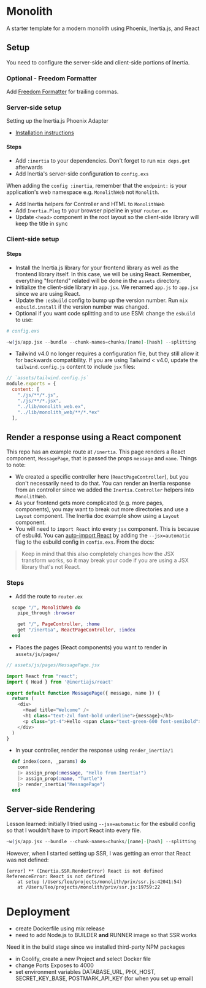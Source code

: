 # Monolith

A starter template for a modern monolith using Phoenix, Inertia.js, and React

## Setup

You need to configure the server-side and client-side portions of Inertia.

### Optional - Freedom Formatter

Add [Freedom Formatter](https://github.com/marcandre/freedom_formatter) for trailing commas.


### Server-side setup

Setting up the Inertia.js Phoenix Adapter

- [Installation instructions](https://hexdocs.pm/inertia/readme.html#installation)

#### Steps

- Add `:inertia` to your dependencies. Don't forget to run `mix deps.get` afterwards
- Add Inertia's server-side configuration to `config.exs`

When adding the `config :inertia`, remember that the `endpoint:` is your application's web namespace e.g. `MonolithWeb` not `Monolith`.

- Add Inertia helpers for Controller and HTML to `MonolithWeb`
- Add `Inertia.Plug` to your browser pipeline in your `router.ex`
- Update `<head>` component in the root layout so the client-side library will keep the title in sync


### Client-side setup

#### Steps

- Install the Inertia.js library for your frontend library as well as the frontend library itself. In this case, we will be using React. Remember, everything "frontend" related will be done in the `assets` directory.
- Initialize the client-side library in `app.jsx`. We renamed `app.js` to `app.jsx` since we are using React.
- Update the `:esbuild` config to bump up the version number. Run `mix esbuild.install` if the version number was changed.
- Optional if you want code splitting and to use ESM: change the `esbuild` to use:

```elixir
# config.exs

~w(js/app.jsx --bundle --chunk-names=chunks/[name]-[hash] --splitting --format=esm --target=es2020 --outdir=../priv/static/assets --external fonts/* --external:/images/*),
```

- Tailwind v4.0 no longer requires a configuration file, but they still allow it for backwards compatibility. If you are using Tailwind < v4.0, update the `tailwind.config.js` content to include `jsx` files:

```javascript
// `assets/tailwind.config.js`
module.exports = {
  content: [
    "./js/**/*.js",
    "./js/**/*.jsx",
    "../lib/monolith_web.ex",
    "../lib/monolith_web/**/*.*ex"
  ],
```

## Render a response using a React component

This repo has an example route at `/inertia`. This page renders a React component, `MessagePage`, that is passed the props `message` and `name`. Things to note:

- We created a specific controller here (`ReactPageController`), but you don't necessarily need to do that. You can render an Inertia response from an controller since we added the `Inertia.Controller` helpers into `MonolithWeb`.
- As your frontend gets more complicated (e.g. more pages, components), you may want to break out more directories and use a `Layout` component. The Inertia doc example show using a `Layout` component.
- You will need to `import React` into every `jsx` component. This is because of esbuild. You can [auto-import React](https://esbuild.github.io/content-types/#auto-import-for-jsx) by adding the `--jsx=automatic` flag to the esbuild config in `confix.exs`. From the docs:

> Keep in mind that this also completely changes how the JSX transform works, so it may break your code if you are using a JSX library that's not React. 



### Steps

- Add the route to `router.ex`

```elixir
  scope "/", MonolithWeb do
    pipe_through :browser

    get "/", PageController, :home
    get "/inertia", ReactPageController, :index
  end
```

- Places the pages (React components) you want to render in `assets/js/pages/`

```javascript
// assets/js/pages/MessagePage.jsx

import React from "react";
import { Head } from '@inertiajs/react'

export default function MessagePage({ message, name }) {
  return (
    <div>
      <Head title="Welcome" />
      <h1 class="text-2xl font-bold underline">{message}</h1>
      <p class="pt-4">Hello <span class="text-green-600 font-semibold">{name}</span>, welcome to your first Inertia app!</p>
    </div>
  )
}

```
- In your controller, render the response using `render_inertia/1`

```elixir
  def index(conn, _params) do
    conn
    |> assign_prop(:message, "Hello from Inertia!")
    |> assign_prop(:name, "Turtle")
    |> render_inertia("MessagePage")
  end
```

## Server-side Rendering

Lesson learned: initially I tried using `--jsx=automatic` for the esbuild config so that I wouldn't have to import React into every file.

```elixir
~w(js/app.jsx --bundle --chunk-names=chunks/[name]-[hash] --splitting --format=esm --target=es2020 --jsx=automatic --outdir=../priv/static/assets --external:/fonts/* --external:/images/*),
```

However, when I started setting up SSR, I was getting an error that React was not defined:

```shell
[error] ** (Inertia.SSR.RenderError) React is not defined
ReferenceError: React is not defined
    at setup (/Users/leo/projects/monolith/priv/ssr.js:42041:54)
    at /Users/leo/projects/monolith/priv/ssr.js:19759:22
```

# Deployment

- create Dockerfile using mix release
- need to add Node.js to BUILDER **and** RUNNER image so that SSR works

Need it in the build stage since we installed third-party NPM packages
- in Coolify, create a new Project and select Docker file
- change Ports Exposes to 4000
- set environment variables DATABASE_URL, PHX_HOST, SECRET_KEY_BASE, POSTMARK_API_KEY (for when you set up email)
